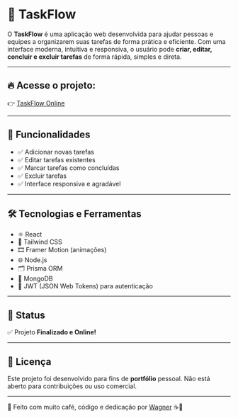 # 🚀 TaskFlow

O **TaskFlow** é uma aplicação web desenvolvida para ajudar pessoas e equipes a organizarem suas tarefas de forma prática e eficiente. Com uma interface moderna, intuitiva e responsiva, o usuário pode **criar, editar, concluir e excluir tarefas** de forma rápida, simples e direta.

---

## 🔥 Acesse o projeto:

👉 [TaskFlow Online](https://taskflow-fs.netlify.app/)

---

## 🧠 Funcionalidades

- ✅ Adicionar novas tarefas  
- ✅ Editar tarefas existentes  
- ✅ Marcar tarefas como concluídas  
- ✅ Excluir tarefas  
- ✅ Interface responsiva e agradável  

---

## 🛠️ Tecnologias e Ferramentas

- ⚛️ React  
- 🎨 Tailwind CSS  
- 🎞️ Framer Motion (animações)  
- 🌐 Node.js  
- 🗂️ Prisma ORM  
- 🍃 MongoDB  
- 🔐 JWT (JSON Web Tokens) para autenticação  

---

## 🚧 Status

✅ Projeto **Finalizado e Online!**  

---

## 📄 Licença

Este projeto foi desenvolvido para fins de **portfólio** pessoal. Não está aberto para contribuições ou uso comercial.

---

💙 Feito com muito café, código e dedicação por [Wagner](https://github.com/WagnerKauan) ☕🚀
